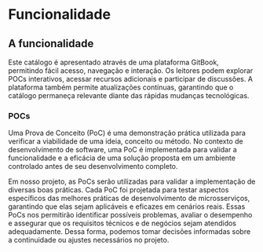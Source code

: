 # Funcionalidade

## A funcionalidade

Este catálogo é apresentado através de uma plataforma GitBook, permitindo fácil acesso, navegação e interação. Os leitores podem explorar POCs interativos, acessar recursos adicionais e participar de discussões. A plataforma também permite atualizações contínuas, garantindo que o catálogo permaneça relevante diante das rápidas mudanças tecnológicas.

### POCs

Uma Prova de Conceito (PoC) é uma demonstração prática utilizada para verificar a viabilidade de uma ideia, conceito ou método. No contexto de desenvolvimento de software, uma PoC é implementada para validar a funcionalidade e a eficácia de uma solução proposta em um ambiente controlado antes de seu desenvolvimento completo.

Em nosso projeto, as PoCs serão utilizadas para validar a implementação de diversas boas práticas. Cada PoC foi projetada para testar aspectos específicos das melhores práticas de desenvolvimento de microsserviços, garantindo que elas sejam aplicáveis e eficazes em cenários reais. Essas PoCs nos permitirão identificar possíveis problemas, avaliar o desempenho e assegurar que os requisitos técnicos e de negócios sejam atendidos adequadamente. Dessa forma, podemos tomar decisões informadas sobre a continuidade ou ajustes necessários no projeto.
